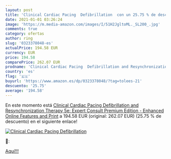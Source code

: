 ```yaml
---
layout: post
title: 'Clinical Cardiac Pacing  Defibrillation  con un 25.75 % de descuento'
date: 2021-01-01 03:26:24
image: 'https://m.media-amazon.com/images/I/51H2JgltoML._SL200_.jpg'
comments: true
category: ofertas
author: ring
slug: '0323378048-es'
actualPrice: 194.58 EUR
currency: EUR
price: 194.58
comparePrice: 262.07 EUR
prodname: 'Clinical Cardiac Pacing  Defibrillation and Resynchronization Therapy  5e: Expert Consult Premium Edition - Enhanced Online Features and Print'
country: 'es'
flag: '🇪🇸'
buyurl: 'https://www.amazon.es/dp/0323378048/?tag=tolees-21'
descuento: '25.75'
average: '194.58'
---
```


En este momento está [Clinical Cardiac Pacing  Defibrillation and Resynchronization Therapy  5e: Expert Consult Premium Edition - Enhanced Online Features and Print](https://www.amazon.es/dp/0323378048/?tag=tolees-21) a 194.58 EUR (original: 262.07 EUR) (25.75 %  de descuento) en el siguiente enlace!

[![Clinical Cardiac Pacing  Defibrillation ](https://m.media-amazon.com/images/I/51H2JgltoML._SL200_.jpg)](https://www.amazon.es/dp/0323378048/?tag=tolees-21)

🔎:


[Aquí!!!](https://www.amazon.es/dp/0323378048/?tag=tolees-21)
